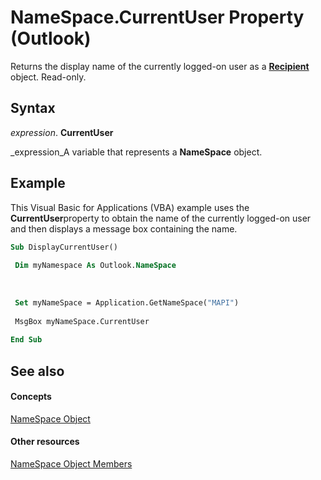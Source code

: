 
# NameSpace.CurrentUser Property (Outlook)

Returns the display name of the currently logged-on user as a  **[Recipient](8cee4d79-ec55-52a4-710b-6456944ca86d.md)** object. Read-only.


## Syntax

 _expression_. **CurrentUser**

 _expression_A variable that represents a  **NameSpace** object.


## Example

This Visual Basic for Applications (VBA) example uses the  **CurrentUser**property to obtain the name of the currently logged-on user and then displays a message box containing the name.


```vb
Sub DisplayCurrentUser() 
 
 Dim myNamespace As Outlook.NameSpace 
 
 
 
 Set myNameSpace = Application.GetNameSpace("MAPI") 
 
 MsgBox myNameSpace.CurrentUser 
 
End Sub
```


## See also


#### Concepts


 [NameSpace Object](f0dcaa19-07f5-5d42-a3bf-2e42b7885644.md)
#### Other resources


 [NameSpace Object Members](d7a978a3-a2c8-6195-c5f8-af8773500456.md)

